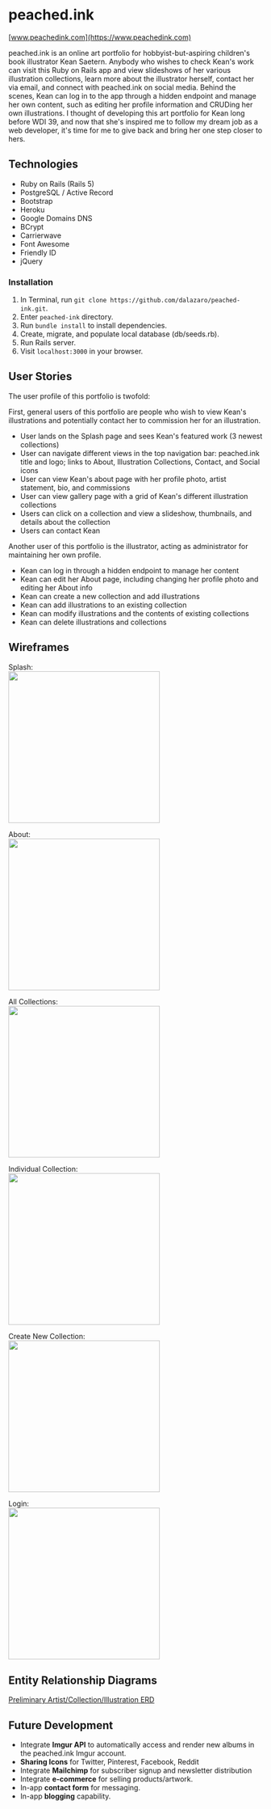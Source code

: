 # peached.ink 
[www.peachedink.com](https://www.peachedink.com)

peached.ink is an online art portfolio for hobbyist-but-aspiring children's book illustrator Kean Saetern. Anybody who wishes to check Kean's work can visit this Ruby on Rails app and view slideshows of her various illustration collections, learn more about the illustrator herself, contact her via email, and connect with peached.ink on social media. Behind the scenes, Kean can log in to the app through a hidden endpoint and manage her own content, such as editing her profile information and CRUDing her own illustrations. I thought of developing this art portfolio for Kean long before WDI 39, and now that she's inspired me to follow my dream job as a web developer, it's time for me to give back and bring her one step closer to hers.

## Technologies
- Ruby on Rails (Rails 5)
- PostgreSQL / Active Record
- Bootstrap
- Heroku
- Google Domains DNS
- BCrypt
- Carrierwave
- Font Awesome
- Friendly ID
- jQuery

### Installation
1. In Terminal, run `git clone https://github.com/dalazaro/peached-ink.git`.
2. Enter `peached-ink` directory.
3. Run `bundle install` to install dependencies.
4. Create, migrate, and populate local database (db/seeds.rb).
4. Run Rails server.
5. Visit `localhost:3000` in your browser.

## User Stories
The user profile of this portfolio is twofold:

First, general users of this portfolio are people who wish to view Kean's illustrations and potentially contact her to commission her for an illustration.
- User lands on the Splash page and sees Kean's featured work (3 newest collections)
- User can navigate different views in the top navigation bar: peached.ink title and logo; links to About, Illustration Collections, Contact, and Social icons
- User can view Kean's about page with her profile photo, artist statement, bio, and commissions
- User can view gallery page with a grid of Kean's different illustration collections
- Users can click on a collection and view a slideshow, thumbnails, and details about the collection
- Users can contact Kean

Another user of this portfolio is the illustrator, acting as administrator for maintaining her own profile.
- Kean can log in through a hidden endpoint to manage her content
- Kean can edit her About page, including changing her profile photo and editing her About info
- Kean can create a new collection and add illustrations
- Kean can add illustrations to an existing collection
- Kean can modify illustrations and the contents of existing collections
- Kean can delete illustrations and collections

## Wireframes

Splash:<br>
<a href="https://trello-attachments.s3.amazonaws.com/59b6fec42a7255bf38590f00/59b71e8eec313a35bfe4569f/b962dba3c7b4a44cce98fd68ea3cb458/photo.jpg">
  <img src="https://trello-attachments.s3.amazonaws.com/59b6fec42a7255bf38590f00/59b71e8eec313a35bfe4569f/b962dba3c7b4a44cce98fd68ea3cb458/photo.jpg" width="300">
</a>

About:<br>
<a href="https://trello-attachments.s3.amazonaws.com/59b6fec42a7255bf38590f00/59b71e93b366f7ee9acaf639/d9f444faeadcf7447a2cfe22287a3519/photo.jpg">
  <img src="https://trello-attachments.s3.amazonaws.com/59b6fec42a7255bf38590f00/59b71e93b366f7ee9acaf639/d9f444faeadcf7447a2cfe22287a3519/photo.jpg" width="300">
</a>

All Collections:<br>
<a href="https://trello-attachments.s3.amazonaws.com/59b6fec42a7255bf38590f00/59b71e9613ccde269c568df6/89bda94eda09624e40735ffc09ac3e92/photo.jpg">
  <img src="https://trello-attachments.s3.amazonaws.com/59b6fec42a7255bf38590f00/59b71e9613ccde269c568df6/89bda94eda09624e40735ffc09ac3e92/photo.jpg" width="300">
</a>

Individual Collection:<br>
<a href="https://trello-attachments.s3.amazonaws.com/59b6fec42a7255bf38590f00/59b76b5c17812169a8f89e45/b9c41ef83047254ce4fecb61befa0b9d/photo.jpg">
  <img src="https://trello-attachments.s3.amazonaws.com/59b6fec42a7255bf38590f00/59b76b5c17812169a8f89e45/b9c41ef83047254ce4fecb61befa0b9d/photo.jpg" width="300">
</a>

Create New Collection:<br>
<a href="https://trello-attachments.s3.amazonaws.com/59b6fec42a7255bf38590f00/59b77225b72f247d85216d36/24d3f3590cd25975e1b0c86ebd1064ec/photo.jpg">
  <img src="https://trello-attachments.s3.amazonaws.com/59b6fec42a7255bf38590f00/59b77225b72f247d85216d36/24d3f3590cd25975e1b0c86ebd1064ec/photo.jpg" width="300">
</a>

Login:<br>
<a href="https://trello-attachments.s3.amazonaws.com/59b6fec42a7255bf38590f00/59b71eb442048c0d8e514706/63f9785f7ca524e3f339fd758c410d66/photo.jpg">
  <img src="https://trello-attachments.s3.amazonaws.com/59b6fec42a7255bf38590f00/59b71eb442048c0d8e514706/63f9785f7ca524e3f339fd758c410d66/photo.jpg" width="300">
</a>

## Entity Relationship Diagrams
<a href="https://trello-attachments.s3.amazonaws.com/59b6fec42a7255bf38590f00/59b71e7263168769e70b77b0/c9d38a357539ddb931494f90c0149878/photo.jpg">
  Preliminary Artist/Collection/Illustration ERD
</a>

## Future Development
- Integrate **Imgur API** to automatically access and render new albums in the peached.ink Imgur account.
- **Sharing Icons** for Twitter, Pinterest, Facebook, Reddit
- Integrate **Mailchimp** for subscriber signup and newsletter distribution
- Integrate **e-commerce** for selling products/artwork.
- In-app **contact form** for messaging.
- In-app **blogging** capability.
